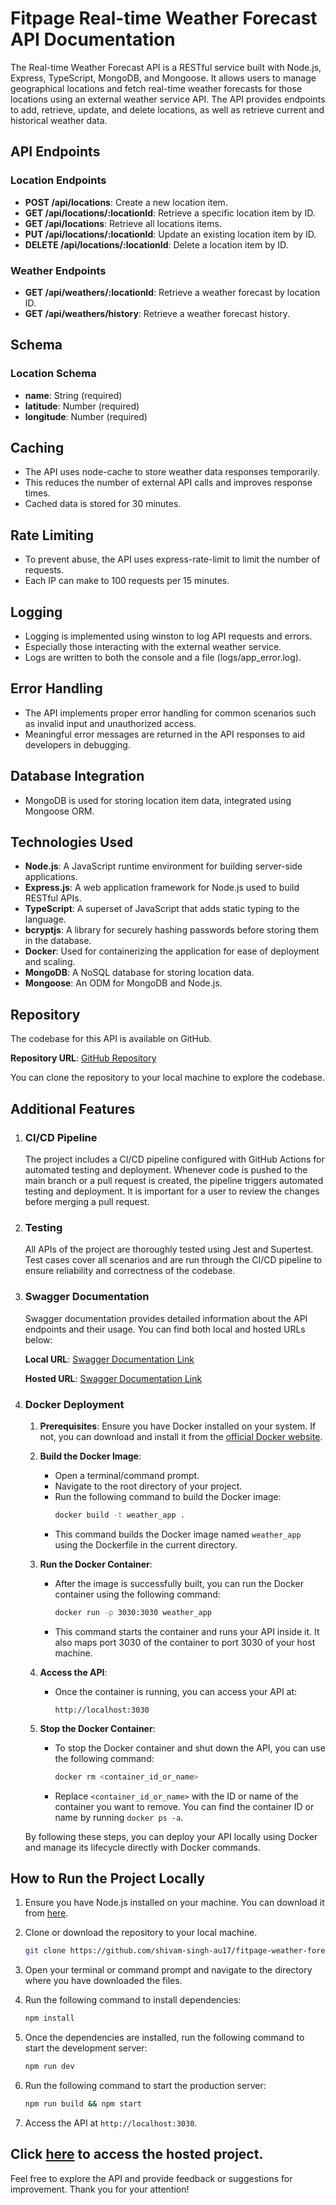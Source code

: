 # Fitpage Real-time Weather Forecast API Documentation

The Real-time Weather Forecast API is a RESTful service built with Node.js, Express, TypeScript, MongoDB, and Mongoose. It allows users to manage geographical locations and fetch real-time weather forecasts for those locations using an external weather service API. The API provides endpoints to add, retrieve, update, and delete locations, as well as retrieve current and historical weather data.

## API Endpoints

### Location Endpoints

- **POST /api/locations**: Create a new location item.
- **GET /api/locations/:locationId**: Retrieve a specific location item by ID.
- **GET /api/locations**: Retrieve all locations items.
- **PUT /api/locations/:locationId**: Update an existing location item by ID.
- **DELETE /api/locations/:locationId**: Delete a location item by ID.

### Weather Endpoints

- **GET /api/weathers/:locationId**: Retrieve a weather forecast by location ID.
- **GET /api/weathers/history**: Retrieve a weather forecast history.

## Schema

### Location Schema

- **name**: String (required)
- **latitude**: Number (required)
- **longitude**: Number (required)


## Caching

- The API uses node-cache to store weather data responses temporarily.
- This reduces the number of external API calls and improves response times.
- Cached data is stored for 30 minutes.

## Rate Limiting

- To prevent abuse, the API uses express-rate-limit to limit the number of requests.
- Each IP can make to 100 requests per 15 minutes.

## Logging

- Logging is implemented using winston to log API requests and errors.
- Especially those interacting with the external weather service.
- Logs are written to both the console and a file (logs/app_error.log).

## Error Handling

- The API implements proper error handling for common scenarios such as invalid input and unauthorized access.
- Meaningful error messages are returned in the API responses to aid developers in debugging.

## Database Integration

- MongoDB is used for storing location item data, integrated using Mongoose ORM.

## Technologies Used

- **Node.js**: A JavaScript runtime environment for building server-side applications.
- **Express.js**: A web application framework for Node.js used to build RESTful APIs.
- **TypeScript**: A superset of JavaScript that adds static typing to the language.
- **bcryptjs**: A library for securely hashing passwords before storing them in the database.
- **Docker**: Used for containerizing the application for ease of deployment and scaling.
- **MongoDB**: A NoSQL database for storing location data.
- **Mongoose**: An ODM for MongoDB and Node.js.

## Repository

The codebase for this API is available on GitHub.

**Repository URL**: [GitHub Repository](https://github.com/shivam-singh-au17/fitpage-weather-forecast-app)

You can clone the repository to your local machine to explore the codebase.

## Additional Features
1. ### CI/CD Pipeline

    The project includes a CI/CD pipeline configured with GitHub Actions for automated testing and deployment. Whenever code is pushed to the main branch or a pull request is created, the pipeline triggers automated testing and deployment. It is important for a user to review the changes before merging a pull request.

2. ### Testing

    All APIs of the project are thoroughly tested using Jest and Supertest. Test cases cover all scenarios and are run through the CI/CD pipeline to ensure reliability and correctness of the codebase.


3. ### Swagger Documentation

    Swagger documentation provides detailed information about the API endpoints and their usage. You can find both local and hosted URLs below:

    **Local URL**: [Swagger Documentation Link](http://localhost:3030/docs/#/)

    **Hosted URL**: [Swagger Documentation Link](http://fitpage-weather-forecast-app.us-east-1.elasticbeanstalk.com/docs/)


4. ### Docker Deployment

    1. **Prerequisites**: Ensure you have Docker installed on your system. If not, you can download and install it from the [official Docker website](https://docs.docker.com/get-docker/).

    2. **Build the Docker Image**:
        - Open a terminal/command prompt.
        - Navigate to the root directory of your project.
        - Run the following command to build the Docker image:
            ```bash
            docker build -t weather_app .
            ```
        - This command builds the Docker image named `weather_app` using the Dockerfile in the current directory.

    3. **Run the Docker Container**:
        - After the image is successfully built, you can run the Docker container using the following command:
            ```bash
            docker run -p 3030:3030 weather_app
            ```
        - This command starts the container and runs your API inside it. It also maps port 3030 of the container to port 3030 of your host machine.

    4. **Access the API**:
        - Once the container is running, you can access your API at:
            ```
            http://localhost:3030
            ```

    5. **Stop the Docker Container**:
        - To stop the Docker container and shut down the API, you can use the following command:
            ```bash
            docker rm <container_id_or_name>
            ```
        - Replace `<container_id_or_name>` with the ID or name of the container you want to remove. You can find the container ID or name by running `docker ps -a`.

    By following these steps, you can deploy your API locally using Docker and manage its lifecycle directly with Docker commands.

## How to Run the Project Locally

1. Ensure you have Node.js installed on your machine. You can download it from [here](https://nodejs.org/).

2. Clone or download the repository to your local machine.
    ```bash
    git clone https://github.com/shivam-singh-au17/fitpage-weather-forecast-app
    ```

3. Open your terminal or command prompt and navigate to the directory where you have downloaded the files.

4. Run the following command to install dependencies:
    ```bash
    npm install
    ```

5. Once the dependencies are installed, run the following command to start the development server:
    ```bash
    npm run dev
    ```

5. Run the following command to start the production server:
    ```bash
    npm run build && npm start
    ```
    
6. Access the API at `http://localhost:3030`.

## Click [here](http://fitpage-weather-forecast-app.us-east-1.elasticbeanstalk.com/docs/) to access the hosted project.

Feel free to explore the API and provide feedback or suggestions for improvement. Thank you for your attention!